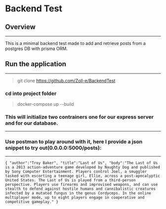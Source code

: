 # Backend Test

## Overview

---

This is a minimal backend test made to add and retrieve posts from a postgres DB with prisma ORM.

## Run the application

---

> git clone https://github.com/Zoll-e/BackendTest

### cd into project folder

> docker-compose up --build

### This will initialize two contrainers one for our express server and for our database.

---

### Use postman to play around with it, here I provide a json snippet to try out(0.0.0.0:5000/posts):

---

`{ "author":"Troy Baker", "title":"Last of Us", "body":"The Last of Us is a 2013 action-adventure game developed by Naughty Dog and published by Sony Computer Entertainment. Players control Joel, a smuggler tasked with escorting a teenage girl, Ellie, across a post-apocalyptic United States. The Last of Us is played from a third-person perspective. Players use firearms and improvised weapons, and can use stealth to defend against hostile humans and cannibalistic creatures infected by a mutated fungus in the genus Cordyceps. In the online multiplayer mode, up to eight players engage in cooperative and competitive gameplay." } `
